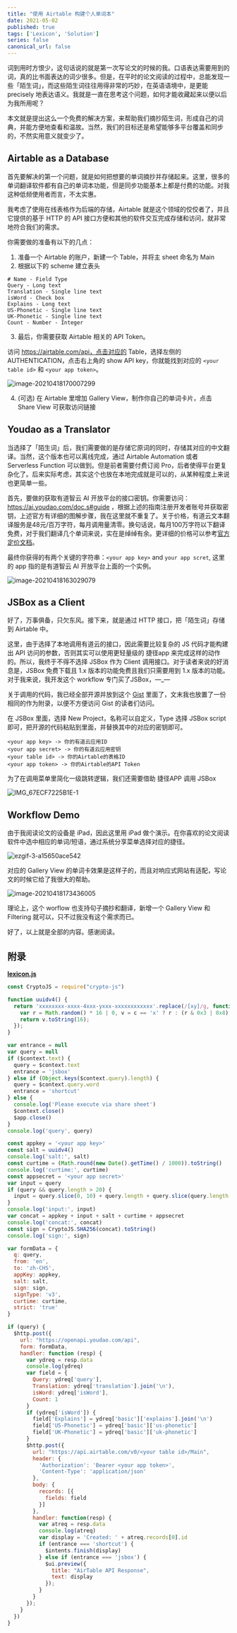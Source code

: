 ```yaml
---
title: "使用 Airtable 构建个人单词本"
date: 2021-05-02
published: true
tags: ['Lexicon', 'Solution']
series: false
canonical_url: false
---
```



词到用时方恨少，这句话说的就是第一次写论文的时候的我。口语表达需要用到的词，真的比书面表达的词少很多。但是，在平时的论文阅读的过程中，总能发现一些「陌生词」，而这些陌生词往往用得非常的巧妙，在英语语境中，是更能precisely 地表达语义。我就是一直在思考这个问题，如何才能收藏起来以便以后为我所用呢？

本文就是提出这么一个免费的解决方案，来帮助我们摘抄陌生词，形成自己的词典，并能方便地查看和温故。当然，我们的目标还是希望能够多平台覆盖和同步的，不然实用意义就变少了。

## Airtable as a Database

首先要解决的第一个问题，就是如何把想要的单词摘抄并存储起来。这里，很多的单词翻译软件都有自己的单词本功能，但是同步功能基本上都是付费的功能。对我这种低频使用者而言，不太实惠。

我考虑了使用在线表格作为后端的存储，Airtable 就是这个领域的佼佼者了，并且它提供的基于 HTTP 的 API 接口方便和其他的软件交互完成存储和访问，就非常地符合我们的需求。

你需要做的准备有以下的几点：

1. 准备一个 Airtable 的账户，新建一个 Table，并将主 sheet 命名为 Main
2. 根据以下的 scheme 建立表头

```
# Name - Field Type
Query - Long text
Translation - Single line text
isWord - Check box
Explains - Long text
US-Phonetic - Single line text
UK-Phonetic - Single line text
Count - Number - Integer
```

3. 最后，你需要获取 Airtable 相关的 API Token。

访问 https://airtable.com/api，点击对应的 Table，选择左侧的 AUTHENTICATION，点击右上角的 show API key，你就能找到对应的 `<your table id>` 和 `<your app token>`。

![image-20210418170007299](http://wsine.cn-gd.ufileos.com/image/be43f6cae2b8bfe861c079839a5e484f.png)

4. (可选) 在 Airtable 里增加 Gallery View，制作你自己的单词卡片，点击 Share View 可获取访问链接

## Youdao as a Translator

当选择了「陌生词」后，我们需要做的是存储它原词的同时，存储其对应的中文翻译。当然，这个版本也可以离线完成，通过 Airtable Automation 或者 Serverless Function 可以做到。但是前者需要付费订阅 Pro，后者使得平台更复杂化了。后来实际考虑，其实这个也放在本地完成就是可以的，从某种程度上来说也更简单一些。

首先，要做的获取有道智云 AI 开放平台的接口密钥。你需要访问：https://ai.youdao.com/doc.s#guide ，根据上述的指南注册开发者账号并获取密钥，上述官方有详细的图解步骤，我在这里就不重复了。关于价格，有道云文本翻译服务是48元/百万字符，每月调用量清零。换句话说，每月100万字符以下翻译免费，对于我们翻译几个单词来说，实在是绰绰有余。更详细的价格可以参考[官方定价文档](https://ai.youdao.com/DOCSIRMA/html/自然语言翻译/产品定价/文本翻译服务/文本翻译服务-产品定价.html)。

最终你获得的有两个关键的字符串：`<your app key>` and `your app scret`, 这里的 app 指的是有道智云 AI 开放平台上面的一个实例。

![image-20210418163029079](http://wsine.cn-gd.ufileos.com/image/4a795606d3a43f92ce84c18e620967ed.png)

## JSBox as a Client

好了，万事俱备，只欠东风。接下来，就是通过 HTTP 接口，把「陌生词」存储到 Airtable 中。

这里，由于选择了本地调用有道云的接口，因此需要比较复杂的 JS 代码才能构建出 API 访问的参数，否则其实可以使用更轻量级的 捷径app 来完成这样的动作的。所以，我终于不得不选择 JSBox 作为 Client 调用接口。对于读者来说的好消息是，JSBox 免费下载且 1.x 版本的功能免费且我们只需要用到 1.x 版本的功能。对于我来说，我开发这个 workflow 专门买了JSBox，—_—

关于调用的代码，我已经全部开源并放到这个 [Gist](https://gist.github.com/Wsine/4d68c4c0a06cc9219a79fc9d169b07ab) 里面了，文末我也放置了一份相同的作为附录，以便不方便访问 Gist 的读者们访问。

在 JSBox 里面，选择 New Project，名称可以自定义，Type 选择 JSBox script 即可，把开源的代码粘贴到里面，并替换其中的对应的密钥即可。

```
<your app key> -> 你的有道云应用ID
<your app secret> -> 你的有道云应用密钥
<your table id> -> 你的Airtable的表格ID
<your app token> -> 你的Airtable的API Token
```

为了在调用菜单里简化一级跳转逻辑，我们还需要借助 捷径APP 调用 JSBox

![IMG_67ECF7225B1E-1](http://wsine.cn-gd.ufileos.com/image/4b9f5491dfbe2b491043598ba06d2a4f.jpeg)

## Workflow Demo

由于我阅读论文的设备是 iPad，因此这里用 iPad 做个演示。在你喜欢的论文阅读软件中选中相应的单词/短语，通过系统分享菜单选择对应的捷径。

![ezgif-3-a15650ace542](http://wsine.cn-gd.ufileos.com/image/73fbf90a6725cf9bb97918582be0d916.gif)

对应的 Gallery View 的单词卡效果是这样子的，而且对响应式网站有适配，写论文的时候它给了我很大的帮助。

![image-20210418173436005](http://wsine.cn-gd.ufileos.com/image/2f2fd4042d29293dd78df86a9653b11c.png)

理论上，这个 worflow 也支持句子摘抄和翻译，新增一个 Gallery View 和 Filtering 就可以，只不过我没有这个需求而已。



好了，以上就是全部的内容。感谢阅读。



## 附录

[**lexicon.js**](https://gist.github.com/Wsine/4d68c4c0a06cc9219a79fc9d169b07ab#file-lexicon-js)

```js
const CryptoJS = require("crypto-js")

function uuidv4() {
  return 'xxxxxxxx-xxxx-4xxx-yxxx-xxxxxxxxxxxx'.replace(/[xy]/g, function (c) {
    var r = Math.random() * 16 | 0, v = c == 'x' ? r : (r & 0x3 | 0x8);
    return v.toString(16);
  });
}

var entrance = null
var query = null
if ($context.text) {
  query = $context.text
  entrance = 'jsbox'
} else if (Object.keys($context.query).length) {
  query = $context.query.word
  entrance = 'shortcut'
} else {
  console.log('Please execute via share sheet')
  $context.close()
  $app.close()
}
console.log('query', query)

const appkey = '<your app key>'
const salt = uuidv4()
console.log('salt:', salt)
const curtime = (Math.round(new Date().getTime() / 1000)).toString()
console.log('curtime:', curtime)
const appsecret = '<your app secret>'
var input = query
if (query && query.length > 20) {
  input = query.slice(0, 10) + query.length + query.slice(query.length - 10, query.length)
}
console.log('input:', input)
var concat = appkey + input + salt + curtime + appsecret
console.log('concat:', concat)
const sign = CryptoJS.SHA256(concat).toString()
console.log('sign:', sign)

var formData = {
  q: query,
  from: 'en',
  to: 'zh-CHS',
  appKey: appkey,
  salt: salt,
  sign: sign,
  signType: 'v3',
  curtime: curtime,
  strict: 'true'
}

if (query) {
  $http.post({
    url: "https://openapi.youdao.com/api",
    form: formData,
    handler: function (resp) {
      var ydreq = resp.data
      console.log(ydreq)
      var field = {
        Query: ydreq['query'],
        Translation: ydreq['translation'].join('\n'),
        isWord: ydreq['isWord'],
        Count: 1
      }
      if (ydreq['isWord']) {
        field['Explains'] = ydreq['basic']['explains'].join('\n')
        field['US-Phonetic'] = ydreq['basic']['us-phonetic']
        field['UK-Phonetic'] = ydreq['basic']['uk-phonetic']
      }
      $http.post({
        url: "https://api.airtable.com/v0/<your table id>/Main",
        header: {
          'Authorization': 'Bearer <your app token>',
          'Content-Type': 'application/json'
        },
        body: {
          records: [{
            fields: field
          }]
        },
        handler: function(resp) {
          var atreq = resp.data
          console.log(atreq)
          var display = 'Created: ' + atreq.records[0].id
          if (entrance === 'shortcut') {
            $intents.finish(display)
          } else if (entrance === 'jsbox') {
            $ui.preview({
              title: "AirTable API Response",
              text: display
            });
          }
        }
      });
    }
  })
}
```


